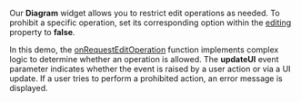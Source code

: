 Our **Diagram** widget allows you to restrict edit operations as needed. To prohibit a specific operation, set its corresponding option within the [editing](/Documentation/ApiReference/UI_Widgets/dxDiagram/Configuration/editing/) property to **false**.

In this demo, the [onRequestEditOperation](Documentation/ApiReference/UI_Widgets/dxDiagram/Configuration/#onRequestEditOperation) function implements complex logic to determine whether an operation is allowed. The **updateUI** event parameter indicates whether the event is raised by a user action or via a UI update. If a user tries to perform a prohibited action, an error message is displayed.